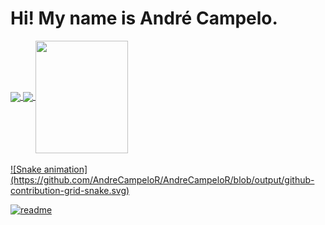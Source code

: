 <h1> Hi! My name is André Campelo. </h1>

<div>
  <a href="https://github.com/AndreCampeloR">
  <img height="180em"   align="center" src="https://github-readme-stats.vercel.app/api?username=AndreCampeloR&show_icons=true&theme=react&include_all_commits=true&count_private=true"/>
  <img height="180em"  align="center" src="https://github-readme-stats.vercel.app/api/top-langs/?username=AndreCampeloR&layout=compact&langs_count=7&theme=react" />

  <img align="center" width="148" height="180" src="https://media1.tenor.com/images/68e8337fb4eb7e40645d832c64762a8b/tenor.gif?itemid=19443613">
</div>
 <br>
  ![Snake animation](https://github.com/AndreCampeloR/AndreCampeloR/blob/output/github-contribution-grid-snake.svg)
 
</div>
 
[![readme](https://github-readme-stats.vercel.app/api/pin/?username=AndreCampeloR&repo=AndreCampeloR&theme=react)](https://github.com/AndreCampeloR/AndreCampeloR)
